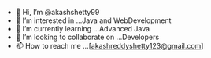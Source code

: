 - 👋 Hi, I’m @akashshetty99
- 👀 I’m interested in ...Java and WebDevelopment
- 🌱 I’m currently learning ...Advanced Java
- 💞️ I’m looking to collaborate on ...Developers
- 📫 How to reach me ...[akashreddyshetty123@gmail.com]

<!---
akashshetty99/akashshetty99 is a ✨ special ✨ repository because its `README.md` (this file) appears on your GitHub profile.
You can click the Preview link to take a look at your changes.
--->
